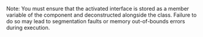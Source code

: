 Note: You must ensure that the activated interface is stored as a member
variable of the component and deconstructed alongside the class. Failure to do
so may lead to segmentation faults or memory out-of-bounds errors during
execution.